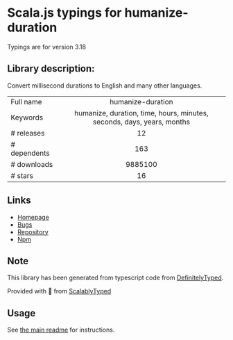 
# Scala.js typings for humanize-duration

Typings are for version 3.18

## Library description:
Convert millisecond durations to English and many other languages.

|                    |                 |
| ------------------ | :-------------: |
| Full name          | humanize-duration |
| Keywords           | humanize, duration, time, hours, minutes, seconds, days, years, months |
| # releases         | 12 |
| # dependents       | 163 |
| # downloads        | 9885100 |
| # stars            | 16 |

## Links
- [Homepage](https://github.com/EvanHahn/HumanizeDuration.js)
- [Bugs](https://github.com/EvanHahn/HumanizeDuration.js/issues)
- [Repository](https://github.com/EvanHahn/HumanizeDuration.js)
- [Npm](https://www.npmjs.com/package/humanize-duration)
    


## Note
This library has been generated from typescript code from [DefinitelyTyped](https://definitelytyped.org).

Provided with :purple_heart: from [ScalablyTyped](https://github.com/oyvindberg/ScalablyTyped)

## Usage
See [the main readme](../../readme.md) for instructions.


